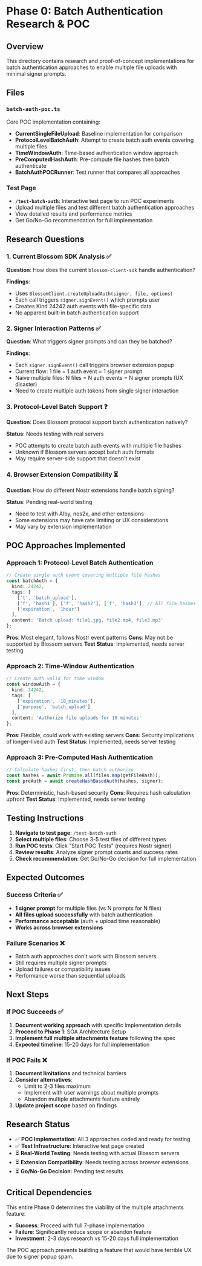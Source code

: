# Phase 0: Batch Authentication Research & POC

## Overview
This directory contains research and proof-of-concept implementations for batch authentication approaches to enable multiple file uploads with minimal signer prompts.

## Files

### `batch-auth-poc.ts`
Core POC implementation containing:
- **CurrentSingleFileUpload**: Baseline implementation for comparison
- **ProtocolLevelBatchAuth**: Attempt to create batch auth events covering multiple files
- **TimeWindowAuth**: Time-based authentication window approach  
- **PreComputedHashAuth**: Pre-compute file hashes then batch authenticate
- **BatchAuthPOCRunner**: Test runner that compares all approaches

### Test Page
- **`/test-batch-auth`**: Interactive test page to run POC experiments
- Upload multiple files and test different batch authentication approaches
- View detailed results and performance metrics
- Get Go/No-Go recommendation for full implementation

## Research Questions

### 1. Current Blossom SDK Analysis ✅
**Question**: How does the current `blossom-client-sdk` handle authentication?

**Findings**:
- Uses `BlossomClient.createUploadAuth(signer, file, options)` 
- Each call triggers `signer.signEvent()` which prompts user
- Creates Kind 24242 auth events with file-specific data
- No apparent built-in batch authentication support

### 2. Signer Interaction Patterns ✅  
**Question**: What triggers signer prompts and can they be batched?

**Findings**:
- Each `signer.signEvent()` call triggers browser extension popup
- Current flow: 1 file = 1 auth event = 1 signer prompt
- Naive multiple files: N files = N auth events = N signer prompts (UX disaster)
- Need to create multiple auth tokens from single signer interaction

### 3. Protocol-Level Batch Support ❓
**Question**: Does Blossom protocol support batch authentication natively?

**Status**: Needs testing with real servers
- POC attempts to create batch auth events with multiple file hashes
- Unknown if Blossom servers accept batch auth formats
- May require server-side support that doesn't exist

### 4. Browser Extension Compatibility ⏳
**Question**: How do different Nostr extensions handle batch signing?

**Status**: Pending real-world testing
- Need to test with Alby, nos2x, and other extensions
- Some extensions may have rate limiting or UX considerations
- May vary by extension implementation

## POC Approaches Implemented

### Approach 1: Protocol-Level Batch Authentication
```typescript
// Create single auth event covering multiple file hashes
const batchAuth = {
  kind: 24242,
  tags: [
    ['t', 'batch_upload'],
    ['f', 'hash1'], ['f', 'hash2'], ['f', 'hash3'], // All file hashes
    ['expiration', '1hour']
  ],
  content: 'Batch upload: file1.jpg, file2.mp4, file3.mp3'
};
```

**Pros**: Most elegant, follows Nostr event patterns
**Cons**: May not be supported by Blossom servers
**Test Status**: Implemented, needs server testing

### Approach 2: Time-Window Authentication  
```typescript
// Create auth valid for time window
const windowAuth = {
  kind: 24242,
  tags: [
    ['expiration', '10_minutes'],
    ['purpose', 'batch_upload']
  ],
  content: 'Authorize file uploads for 10 minutes'
};
```

**Pros**: Flexible, could work with existing servers
**Cons**: Security implications of longer-lived auth
**Test Status**: Implemented, needs server testing

### Approach 3: Pre-Computed Hash Authentication
```typescript
// Calculate hashes first, then batch authorize
const hashes = await Promise.all(files.map(getFileHash));
const preAuth = await createHashBasedAuth(hashes, signer);
```

**Pros**: Deterministic, hash-based security
**Cons**: Requires hash calculation upfront
**Test Status**: Implemented, needs server testing

## Testing Instructions

1. **Navigate to test page**: `/test-batch-auth`
2. **Select multiple files**: Choose 3-5 test files of different types
3. **Run POC tests**: Click "Start POC Tests" (requires Nostr signer)
4. **Review results**: Analyze signer prompt counts and success rates
5. **Check recommendation**: Get Go/No-Go decision for full implementation

## Expected Outcomes

### Success Criteria ✅
- **1 signer prompt** for multiple files (vs N prompts for N files)
- **All files upload successfully** with batch authentication
- **Performance acceptable** (auth + upload time reasonable)
- **Works across browser extensions**

### Failure Scenarios ❌
- Batch auth approaches don't work with Blossom servers
- Still requires multiple signer prompts
- Upload failures or compatibility issues
- Performance worse than sequential uploads

## Next Steps

### If POC Succeeds ✅
1. **Document working approach** with specific implementation details
2. **Proceed to Phase 1**: SOA Architecture Setup
3. **Implement full multiple attachments feature** following the spec
4. **Expected timeline**: 15-20 days for full implementation

### If POC Fails ❌  
1. **Document limitations** and technical barriers
2. **Consider alternatives**:
   - Limit to 2-3 files maximum
   - Implement with user warnings about multiple prompts
   - Abandon multiple attachments feature entirely
3. **Update project scope** based on findings

## Research Status

- ✅ **POC Implementation**: All 3 approaches coded and ready for testing
- ✅ **Test Infrastructure**: Interactive test page created  
- ⏳ **Real-World Testing**: Needs testing with actual Blossom servers
- ⏳ **Extension Compatibility**: Needs testing across browser extensions
- ⏳ **Go/No-Go Decision**: Pending test results

## Critical Dependencies

This entire Phase 0 determines the viability of the multiple attachments feature:
- **Success**: Proceed with full 7-phase implementation
- **Failure**: Significantly reduce scope or abandon feature
- **Investment**: 2-3 days research vs 15-20 days full implementation

The POC approach prevents building a feature that would have terrible UX due to signer popup spam.
